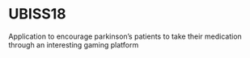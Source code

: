 # UBISS18
Application to encourage parkinson’s patients to take their medication through an interesting gaming platform
